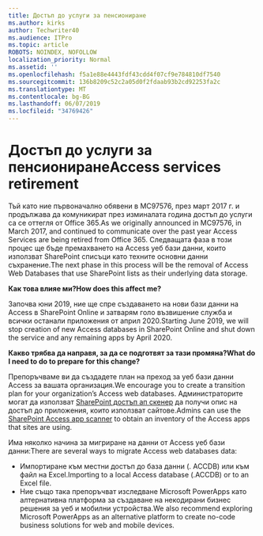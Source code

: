 ```yaml
---
title: Достъп до услуги за пенсиониране
ms.author: kirks
author: Techwriter40
ms.audience: ITPro
ms.topic: article
ROBOTS: NOINDEX, NOFOLLOW
localization_priority: Normal
ms.assetid: ''
ms.openlocfilehash: f5a1e88e4443fdf43cdd4f07cf9e784810df7540
ms.sourcegitcommit: 136b8209c52c2a05d0f2fdaab93b2cd92253fa2c
ms.translationtype: MT
ms.contentlocale: bg-BG
ms.lasthandoff: 06/07/2019
ms.locfileid: "34769426"
---
```

# <a name="access-services-retirement"></a><span data-ttu-id="bb6f5-102">Достъп до услуги за пенсиониране</span><span class="sxs-lookup"><span data-stu-id="bb6f5-102">Access services retirement</span></span>

<span data-ttu-id="bb6f5-103">Тъй като ние първоначално обявени в MC97576, през март 2017 г. и продължава да комуникират през изминалата година достъп до услуги са се оттегля от Office 365.</span><span class="sxs-lookup"><span data-stu-id="bb6f5-103">As we originally announced in MC97576, in March 2017, and continued to communicate over the past year Access Services are being retired from Office 365.</span></span> <span data-ttu-id="bb6f5-104">Следващата фаза в този процес ще бъде премахването на Access уеб бази данни, които използват SharePoint списъци като техните основни данни съхранение.</span><span class="sxs-lookup"><span data-stu-id="bb6f5-104">The next phase in this process will be the removal of Access Web Databases that use SharePoint lists as their underlying data storage.</span></span>

<span data-ttu-id="bb6f5-105">**Как това влияе ми?**</span><span class="sxs-lookup"><span data-stu-id="bb6f5-105">**How does this affect me?**</span></span>

<span data-ttu-id="bb6f5-106">Започва юни 2019, ние ще спре създаването на нови бази данни на Access в SharePoint Online и затварям голо възвишение служба и всички останали приложения от април 2020.</span><span class="sxs-lookup"><span data-stu-id="bb6f5-106">Starting June 2019, we will stop creation of new Access databases in SharePoint Online and shut down the service and any remaining apps by April 2020.</span></span>

<span data-ttu-id="bb6f5-107">**Какво трябва да направя, за да се подготвят за тази промяна?**</span><span class="sxs-lookup"><span data-stu-id="bb6f5-107">**What do I need to do to prepare for this change?**</span></span>

<span data-ttu-id="bb6f5-108">Препоръчваме ви да създадете план на преход за уеб бази данни Access за вашата организация.</span><span class="sxs-lookup"><span data-stu-id="bb6f5-108">We encourage you to create a transition plan for your organization’s Access web databases.</span></span> <span data-ttu-id="bb6f5-109">Администраторите могат да използват [SharePoint достъп ап скенер](https://github.com/SharePoint/PnP-Tools/tree/master/Solutions/SharePoint.AccessApp.Scanner) да получи опис на достъп до приложения, които използват сайтове.</span><span class="sxs-lookup"><span data-stu-id="bb6f5-109">Admins can use the [SharePoint Access app scanner](https://github.com/SharePoint/PnP-Tools/tree/master/Solutions/SharePoint.AccessApp.Scanner) to obtain an inventory of the Access apps that sites are using.</span></span> 

<span data-ttu-id="bb6f5-110">Има няколко начина за мигриране на данни от Access уеб бази данни:</span><span class="sxs-lookup"><span data-stu-id="bb6f5-110">There are several ways to migrate Access web databases data:</span></span>

- <span data-ttu-id="bb6f5-111">Импортиране към местни достъп до база данни (. ACCDB) или към файл на Excel.</span><span class="sxs-lookup"><span data-stu-id="bb6f5-111">Importing to a local Access database (.ACCDB) or to an Excel file.</span></span>
- <span data-ttu-id="bb6f5-112">Ние също така препоръчват изследване Microsoft PowerApps като алтернативна платформа за създаване на некодирани бизнес решения за уеб и мобилни устройства.</span><span class="sxs-lookup"><span data-stu-id="bb6f5-112">We also recommend exploring Microsoft PowerApps as an alternative platform to create no-code business solutions for web and mobile devices.</span></span>